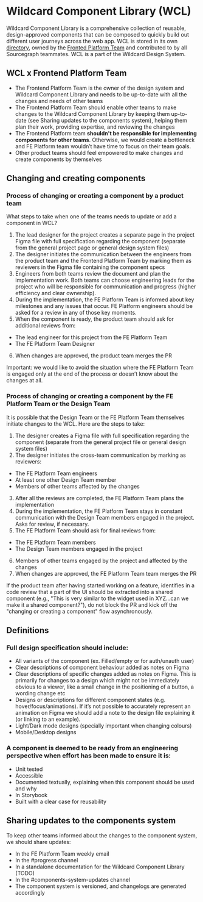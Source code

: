 # Wildcard Component Library (WCL)

Wildcard Component Library is a comprehensive collection of reusable, design-approved components that can be composed to quickly build out different user journeys across the web app. WCL is stored in its own [directory](https://github.com/sourcegraph/sourcegraph/tree/main/client/wildcard), owned by the [Fronted Platform Team](https://about.sourcegraph.com/handbook/engineering/web/frontend-platform) and contributed to by all Sourcegraph teammates. WCL is a part of the Wildcard Design System.

## WCL x Frontend Platform Team
- The Frontend Platform Team is the owner of the design system and Wildcard Component Library  and needs to be up-to-date with all the changes and needs of other teams
- The Frontend Platform Team should enable other teams to make changes to the Wildcard Component Library by keeping them up-to-date (see Sharing updates to the components system), helping them plan their work, providing expertise, and reviewing the changes
- The Frontend Platform team **shouldn't be responsible for implementing components for other teams**. Otherwise, we would create a bottleneck and FE Platform team wouldn’t have time to focus on their team goals.
- Other product teams should feel empowered to make changes and create components by themselves

## Changing and creating components
### Process of changing or creating a component by a product team
What steps to take when one of the teams needs to update or add a component in WCL?

1. The lead designer for the project creates a separate page in the project Figma file with full specification regarding the component (separate from the general project page or general design system files)
2. The designer initiates the communication between the engineers from the product team and the Frontend Platform Team by marking them as reviewers in the Figma file containing the component specs
3. Engineers from both teams review the document and plan the implementation work. Both teams can choose engineering leads for the project who will be responsible for communication and progress (higher efficiency and clear ownership).
4. During the implementation, the FE Platform Team is informed about key milestones and any issues that occur. FE Platform engineers should be asked for a review in any of those key moments.
5. When the component is ready, the product team should ask for additional reviews from:
  - The lead engineer for this project from the FE Platform Team
  - The FE Platform Team Designer
6. When changes are approved, the product team merges the PR

Important: we would like to avoid the situation where the FE Platform Team is engaged only at the end of the process or doesn’t know about the changes at all.

### Process of changing or creating a component by the FE Platform Team or the Design Team
It is possible that the Design Team or the FE Platform Team themselves initiate changes to the WCL. Here are the steps to take:

1. The designer creates a Figma file with full specification regarding the component (separate from the general project file or general design system files)
2. The designer initiates the cross-team communication by marking as reviewers:
  - The FE Platform Team engineers
  - At least one other Design Team member
  - Members of other teams affected by the changes 
3. After all the reviews are completed, the FE Platform Team plans the implementation
4. During the implementation, the FE Platform Team stays in constant communication with the Design Team members engaged in the project. Asks for review, if necessary.
5. The FE Platform Team should ask for final reviews from:
  - The FE Platform Team members
  - The Design Team members engaged in the project
6. Members of other teams engaged by the project and affected by the changes 
7. When changes are approved, the FE Platform Team team merges the PR

If the product team after having started working on a feature, identifies in a code review that a part of the UI should be extracted into a shared component (e.g., "This is very similar to the widget used in XYZ...can we make it a shared component?"), do not block the PR and kick off the "changing or creating a component" flow asynchronously.

## Definitions
### Full design specification should include:
- All variants of the component (ex. Filled/empty or for auth/unauth user)
- Clear descriptions of component behaviour added as notes on Figma
- Clear descriptions of specific changes added as notes on Figma. This is primarily for changes to a design which might not be immediately obvious to a viewer, like a small change in the positioning of a button, a wording change etc
- Designs or descriptions for different component states (e.g. hover/focus/animations). If it’s not possible to accurately represent an animation on Figma we should add a note to the design file explaining it (or linking to an example).
- Light/Dark mode designs (specially important when changing colours)
- Mobile/Desktop designs

### A component is deemed to be ready from an engineering perspective when effort has been made to ensure it is:
- Unit tested
- Accessible
- Documented textually, explaining when this component should be used and why
- In Storybook
- Built with a clear case for reusability

## Sharing updates to the components system
To keep other teams informed about the changes to the component system, we should share updates:
- In the FE Platform Team weekly email
- In the #progress channel
- In a standalone documentation for the Wildcard Component Library (TODO)
- In the #components-system-updates channel
- The component system is versioned, and changelogs are generated accordingly
